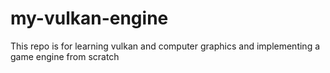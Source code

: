 # my-vulkan-engine
This repo is for learning vulkan and computer graphics and implementing a game engine from scratch
